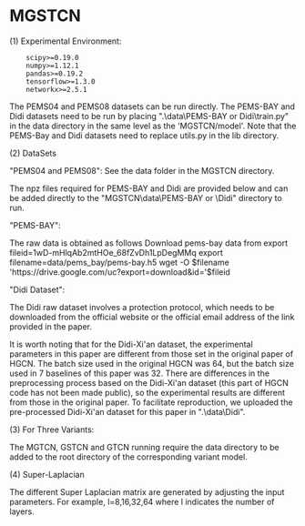 # MGSTCN
(1) Experimental Environment:

        scipy>=0.19.0
        numpy>=1.12.1
        pandas>=0.19.2
        tensorflow>=1.3.0
        networkx>=2.5.1
  
The PEMS04 and PEMS08 datasets can be run directly.
The PEMS-BAY and Didi datasets need to be run by placing ".\data\PEMS-BAY or Didi\train.py" in the data directory in the same level as the 'MGSTCN/model'.
Note that the PEMS-Bay and Didi datasets need to replace utils.py in the lib directory.

(2) DataSets

"PEMS04 and PEMS08": 
See the data folder in the MGSTCN directory.

The npz files required for PEMS-BAY and Didi are provided below and can be added directly to the "MGSTCN\data\PEMS-BAY or \Didi" directory to run.

"PEMS-BAY":

The raw data is obtained as follows
Download pems-bay data from 
export fileid=1wD-mHlqAb2mtHOe_68fZvDh1LpDegMMq
export filename=data/pems_bay/pems-bay.h5
wget -O $filename 'https://drive.google.com/uc?export=download&id='$fileid

"Didi Dataset":

The Didi raw dataset involves a protection protocol, which needs to be downloaded from the official website or the official email address of the link provided in the paper.

It is worth noting that for the Didi-Xi'an dataset, the experimental parameters in this paper are different from those set in the original paper of HGCN. The batch size used in the original HGCN was 64, but the batch size used in 7 baselines of this paper was 32. There are differences in the preprocessing process based on the Didi-Xi'an dataset (this part of HGCN code has not been made public), so the experimental results are different from those in the original paper. To facilitate reproduction, we uploaded the pre-processed Didi-Xi'an dataset for this paper in ".\data\Didi".

(3) For Three Variants:

The MGTCN, GSTCN and GTCN running require the data directory to be added to the root directory of the corresponding variant model.

(4) Super-Laplacian

The different Super Laplacian matrix are generated by adjusting the input parameters. For example, l=8,16,32,64 where l indicates the number of layers.
